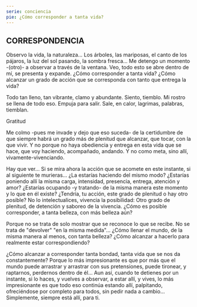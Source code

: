 ```yaml
---
serie: conciencia
pie: ¿Cómo corresponder a tanta vida?
---
```


## CORRESPONDENCIA

Observo la vida, la naturaleza…
Los árboles, las mariposas, el canto de los pájaros, la luz del sol pasando, la sombra fresca… Me detengo un momento -(otro)- a observar a través de la ventana.
Veo, todo esto se abre dentro de mí, se presenta y expande.
¿Cómo corresponder a tanta vida?
¿Cómo alcanzar un grado de acción que se corresponda con tanto que entrega la vida?

Todo tan lleno, tan vibrante, clamo y abundante.
Siento, tiemblo. Mi rostro se llena de todo eso. Empuja para salir. Sale, en calor, lagrimas, palabras, tiemblan.

Gratitud

Me colmo -pues me invade y dejo que eso suceda- de la certidumbre de que siempre habrá un grado más de plenitud que alcanzar, que tocar, con la que vivir.
Y no porque no haya obediencia y entrega en esta vida que se hace, que voy haciendo, acompañado, andando.
Y no como meta, sino allí, vivamente-vivenciando.

Hay que ver…
Si se mira ahora la acción que se acomete en este instante, si al siguiente te murieras…
¿La estarías haciendo del mismo modo?
¿Estarías poniendo allí la misma carga, intensidad, presencia, entrega, atención y amor?
¿Estarías ocupando -y tratando- de la misma manera este momento y lo que en él existe?
¿Tendría, tu acción, este grado de plenitud o hay otro posible?
No lo intelectualices, vivencia la posibilidad:
Otro grado de plenitud, de detención y saboreo de la vivencia.
¿Cómo es posible corresponder, a tanta belleza, con más belleza aún?

Porque no se trata de solo mostrar que se reconoce lo que se recibe.
No se trata de "devolver" "en la misma medida"…
¿Cómo llenar el mundo, de la misma manera al menos, con tanta belleza?
¿Cómo alcanzar a hacerlo para realmente estar correspondiendo?

¿Cómo alcanzar a corresponder tanta bondad, tanta vida que se nos da constantemente?
Porque lo más impresionante es que por más que el mundo puede arrastrar y arrastrar con sus pretensiones, puede tironear, y raptarnos, perdernos dentro de él…
Aun así, cuando te detienes por un instante, si lo haces, y vuelves a observar, a estar allí, y vives, lo más impresionante es que todo eso continúa estando allí, palpitando, ofreciéndose por completo para todos, sin pedir nada a cambio…
Simplemente, siempre está allí, para ti.
